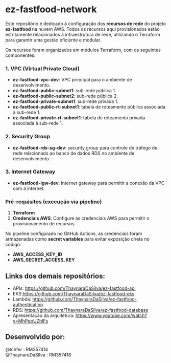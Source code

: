 # ez-fastfood-network

Este repositório é dedicado à configuração dos **recursos de rede** do projeto **ez-fastfood** na nuvem AWS. Todos os recursos aqui provisionados estão estritamente relacionados à infraestrutura de rede, utilizando o Terraform para garantir uma gestão eficiente e modular.


Os recursos foram organizados em módulos Terraform, com os seguintes componentes:

### 1. VPC (Virtual Private Cloud)
- **ez-fastfood-vpc-dev**: VPC principal para o ambiente de desenvolvimento.
- **ez-fastfood-public-subnet1**: sub-rede pública 1.
- **ez-fastfood-public-subnet2**: sub-rede pública 2.
- **ez-fastfood-private-subnet1**: sub-rede privada 1.
- **ez-fastfood-public-rt-subnet1**: tabela de roteamento pública associada à sub-rede 1.
- **ez-fastfood-private-rt-subnet1**: tabela de roteamento privada associada à sub-rede 1.

### 2. Security Group
- **ez-fastfood-rds-sg-dev**: security group para controle de tráfego de rede relacionado ao banco de dados RDS no ambiente de desenvolvimento.

### 3. Internet Gateway
- **ez-fastfood-igw-dev**: internet gateway para permitir a conexão da VPC com a internet.

### Pré-requisitos (execução via pipeline)
1. **Terraform**
2. **Credenciais AWS**: Configure as credenciais AWS para permitir o provisionamento de recursos.  

No pipeline configurado no GitHub Actions, as credenciais foram armazenadas como **secret variables** para evitar exposição direta no código:  
  - **AWS_ACCESS_KEY_ID**  
  - **AWS_SECRET_ACCESS_KEY**

## Links dos demais repositórios:
- APIs: https://github.com/ThaynaraDaSilva/ez-fastfood-api
- EKS:https://github.com/ThaynaraDaSilva/ez-fastfood-eks
- Lambda: https://github.com/ThaynaraDaSilva/ez-fastfood-authentication
- RDS: https://github.com/ThaynaraDaSilva/ez-fastfood-database
- Apresentação da arquitetura: https://www.youtube.com/watch?v=MhPpoUZhlFs

## Desenvolvido por:
@tchfer : RM357414<br>
@ThaynaraDaSilva : RM357418<br>
